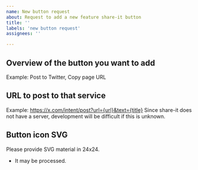 ```yaml
---
name: New button request
about: Request to add a new feature share-it button
title: ''
labels: 'new button request'
assignees: ''

---
```


## Overview of the button you want to add
Example: Post to Twitter, Copy page URL

## URL to post to that service
Example: https://x.com/intent/post?url={url}&text={title}
Since share-it does not have a server, development will be difficult if this is unknown.

## Button icon SVG
Please provide SVG material in 24x24.
* It may be processed.
